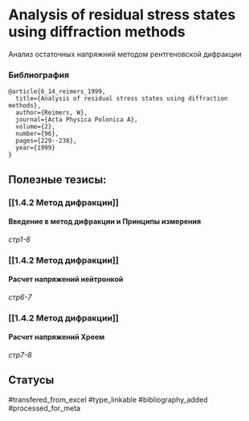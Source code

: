 # Analysis of residual stress states using diffraction methods

Анализ остаточных напряжний методом рентгеновской дифракции

### Библиография
```
@article{6_14_reimers_1999,
  title={Analysis of residual stress states using diffraction methods},
  author={Reimers, W},
  journal={Acta Physica Polonica A},
  volume={2},
  number={96},
  pages={229--238},
  year={1999}
}
```

## Полезные тезисы:
### [[1.4.2 Метод дифракции]]
#### Введение в метод дифракции и Принципы измерения
_стр1-6_

### [[1.4.2 Метод дифракции]]
#### Расчет напряжений нейтронкой
_стр6-7_

### [[1.4.2 Метод дифракции]]
#### Расчет напряжений Хреем
_стр7-8_

## Статусы
#transfered_from_excel 
#type_linkable 
#bibliography_added
#processed_for_meta
